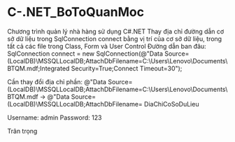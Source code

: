 # C-.NET_BoToQuanMoc
Chương trình quản lý nhà hàng sử dụng C#.NET
Thay địa chỉ đường dẫn cơ sở dữ liệu trong SqlConnection connect bằng vị trí của cơ sở dữ liệu, trong tất cả các file trong Class, Form và User Control
Đường dẫn ban đâu: SqlConnection connect = new SqlConnection(@"Data Source=(LocalDB)\MSSQLLocalDB;AttachDbFilename=C:\Users\Lenovo\Documents\BTQM.mdf;Integrated Security=True;Connect Timeout=30");

Cần thay đổi địa chỉ phần: @"Data Source=(LocalDB)\MSSQLLocalDB;AttachDbFilename=C:\Users\Lenovo\Documents\BTQM.mdf -> @"Data Source=(LocalDB)\MSSQLLocalDB;AttachDbFilename= DiaChiCoSoDuLieu

Username: admin
Password: 123

Trân trọng
